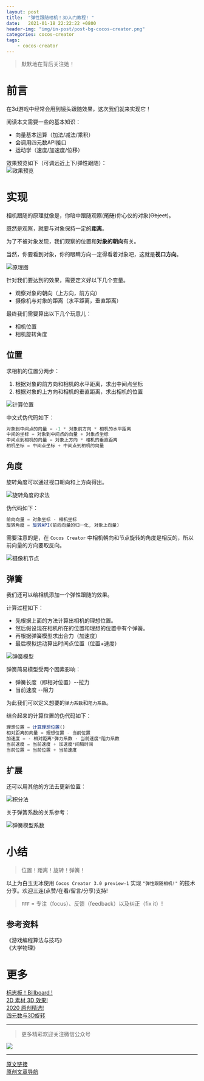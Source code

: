 ```yaml
---
layout: post
title:  "弹性跟随相机！3D入门教程! "
date:   2021-01-18 22:22:22 +0800
header-img: "img/in-post/post-bg-cocos-creator.png"
categories: cocos-creator
tags:
    - cocos-creator
---
```


> 默默地在背后关注她！  

# 前言

在3d游戏中经常会用到镜头跟随效果，这次我们就来实现它！  

阅读本文需要一些的基本知识：
- 向量基本运算（加法/减法/乘积）  
- 会调用四元数API接口  
- 运动学（速度/加速度/位移）  


效果预览如下（可调远近上下/弹性跟随）：  
![效果预览](/img/in-post/202101/18-01.gif)    


# 实现

相机跟随的原理就像是，你暗中跟随观察(~~尾随~~)你心仪的对象(~~Object~~)。  

既然是观察，就要与对象保持一定的**距离**。

为了不被对象发现，我们观察的位置和**对象的朝向**有关。  

当然，你要看到对象，你的眼睛方向一定得看着对象吧，这就是**视口方向**。

![原理图](/img/in-post/202101/18-02.jpg)      

针对我们要达到的效果，需要定义好以下几个变量。  
- 观察对象的朝向（上方向，前方向）  
- 摄像机与对象的距离（水平距离，垂直距离）


最终我们需要算出以下几个玩意儿：  
- 相机位置
- 相机旋转角度

 
## 位置

求相机的位置分两步：
1. 根据对象的前方向和相机的水平距离，求出中间点坐标  
2. 根据对象的上方向和相机的垂直距离，求出相机的位置  


![计算位置](/img/in-post/202101/18-03.gif)    


中文式伪代码如下：  

```ts
对象到中间点的向量 = -1 * 对象前方向 * 相机的水平距离
中间的坐标 = 对象到中间点的向量 + 对象点坐标
中间点到相机的向量 = 对象上方向 * 相机的垂直距离
相机坐标 = 中间点坐标 + 中间点到相机的向量
```

## 角度

旋转角度可以通过视口朝向和上方向得出。  

![旋转角度的求法](/img/in-post/202101/18-04.png)      


伪代码如下：

```ts
前向向量 = 对象坐标 - 相机坐标
旋转角度 = 旋转API(前向向量的归一化, 对象上向量)
```

需要注意的是，在 `Cocos Creator` 中相机朝向和节点旋转的角度是相反的，所以前向量的方向要取反向。  


![摄像机节点](/img/in-post/202101/18-05.png)      


## 弹簧

我们还可以给相机添加一个弹性跟随的效果。  

计算过程如下：
- 先根据上面的方法计算出相机的理想位置。  
- 然后假设现在相机所在的位置和理想的位置中有个弹簧。  
- 再根据弹簧模型求出合力（加速度）
- 最后模拟运动算出时间点位置（位置+速度）  

![弹簧模型](/img/in-post/202101/18-06.png)        
 
弹簧简易模型受两个因素影响：
- 弹簧长度（即相对位置）--拉力
- 当前速度 --阻力

为此我们可以定义想要的`弹力系数`和`阻力系数`。  

结合起来的计算位置的伪代码如下：

```ts
理想位置 = 计算理想位置()
相对距离的向量 = 理想位置 - 当前位置
加速度 = - 相对距离*弹力系数 - 当前速度*阻力系数
当前速度 = 当前速度 + 加速度*间隔时间
当前位置 = 当前位置 + 当前速度
```  

## 扩展

还可以用其他的方法去更新位置：  

![积分法](/img/in-post/202101/18-07.png)        

关于弹簧系数的关系参考：  

![弹簧模型系数](/img/in-post/202101/18-08.png)        


# 小结

> 位置！距离！旋转！弹簧！  
 
以上为白玉无冰使用 `Cocos Creator 3.0 preview-1` 实现 `"弹性跟随相机!"` 的技术分享。欢迎三连(点赞/在看/留言/分享)支持!      

> `FFF` = 专注（focus）、反馈（feedback）以及纠正（fix it）!  

## 参考资料

《游戏编程算法与技巧》   
《大学物理》   


# 更多
[标志板！Billboard !](https://mp.weixin.qq.com/s/KV7fyF0kvqqOjf01ZbqbmA)   
[2D 素材 3D 效果!](https://mp.weixin.qq.com/s/xHYOzirlAZlbr9Ljuq7NdQ)   
[2020 原创精选!](https://mp.weixin.qq.com/s/ZrIPUEs9mnpPqV4dN_DIGA)   
[四元数与3D旋转](https://mp.weixin.qq.com/s/zwF5PcR96gazP1k-IzXEPg)   


---

> 更多精彩欢迎关注微信公众号

![](/img/qrcode.jpg)  

---  

[原文链接](https://mp.weixin.qq.com/s/NCn8Ygk_I_nRnhmbHQeZwQ)    
[原创文章导航](https://mp.weixin.qq.com/s/Ht0kIbaeBEds_wUeUlu8JQ)   